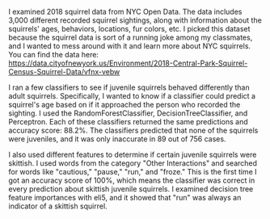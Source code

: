 I examined 2018 squirrel data from NYC Open Data. The data includes 3,000 different recorded squirrel sightings, along with information about the squirrels' ages, behaviors, locations, fur colors, etc. I picked this dataset because the squirrel data is sort of a running joke among my classmates, and I wanted to mess around with it and learn more about NYC squirrels. You can find the data here: https://data.cityofnewyork.us/Environment/2018-Central-Park-Squirrel-Census-Squirrel-Data/vfnx-vebw

I ran a few classifiers to see if juvenile squirrels behaved differently than adult squirrels. Specifically, I wanted to know if a classifier could predict a squirrel's age based on if it approached the person who recorded the sighting. I used the RandomForestClassifier, DecisionTreeClassifier, and Perceptron. Each of these classifiers returned the same predictions and accuracy score: 88.2%. The classifiers predicted that none of the squirrels were juveniles, and it was only inaccurate in 89 out of 756 cases.

I also used different features to determine if certain juvenile squirrels were skittish. I used words from the category "Other Interactions" and searched for words like "cautious," "pause," "run," and "froze." This is the first time I got an accuracy score of 100%, which means the classifier was correct in every prediction about skittish juvenile squirrels. I examined decision tree feature importances with eli5, and it showed that "run" was always an indicator of a skittish squirrel.